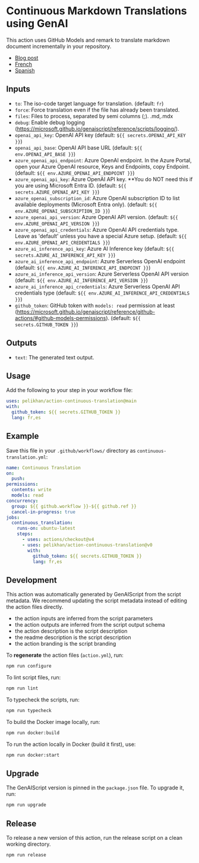 # Continuous Markdown Translations using GenAI

This action uses GitHub Models and remark to translate markdown document incrementally in your repository.

- [Blog post](https://microsoft.github.io/genaiscript/blog/continuous-translations/)
- [French](./README.fr.md)
- [Spanish](./README.es.md)

## Inputs

- `to`: The iso-code target language for translation. (default: `fr`)
- `force`: Force translation even if the file has already been translated.
- `files`: Files to process, separated by semi columns (;). .md,.mdx
- `debug`: Enable debug logging (https://microsoft.github.io/genaiscript/reference/scripts/logging/).
- `openai_api_key`: OpenAI API key (default: `${{ secrets.OPENAI_API_KEY }}`)
- `openai_api_base`: OpenAI API base URL (default: `${{ env.OPENAI_API_BASE }}`)
- `azure_openai_api_endpoint`: Azure OpenAI endpoint. In the Azure Portal, open your Azure OpenAI resource, Keys and Endpoints, copy Endpoint. (default: `${{ env.AZURE_OPENAI_API_ENDPOINT }}`)
- `azure_openai_api_key`: Azure OpenAI API key. \*\*You do NOT need this if you are using Microsoft Entra ID. (default: `${{ secrets.AZURE_OPENAI_API_KEY }}`)
- `azure_openai_subscription_id`: Azure OpenAI subscription ID to list available deployments (Microsoft Entra only). (default: `${{ env.AZURE_OPENAI_SUBSCRIPTION_ID }}`)
- `azure_openai_api_version`: Azure OpenAI API version. (default: `${{ env.AZURE_OPENAI_API_VERSION }}`)
- `azure_openai_api_credentials`: Azure OpenAI API credentials type. Leave as 'default' unless you have a special Azure setup. (default: `${{ env.AZURE_OPENAI_API_CREDENTIALS }}`)
- `azure_ai_inference_api_key`: Azure AI Inference key (default: `${{ secrets.AZURE_AI_INFERENCE_API_KEY }}`)
- `azure_ai_inference_api_endpoint`: Azure Serverless OpenAI endpoint (default: `${{ env.AZURE_AI_INFERENCE_API_ENDPOINT }}`)
- `azure_ai_inference_api_version`: Azure Serverless OpenAI API version (default: `${{ env.AZURE_AI_INFERENCE_API_VERSION }}`)
- `azure_ai_inference_api_credentials`: Azure Serverless OpenAI API credentials type (default: `${{ env.AZURE_AI_INFERENCE_API_CREDENTIALS }}`)
- `github_token`: GitHub token with `models: read` permission at least (https://microsoft.github.io/genaiscript/reference/github-actions/#github-models-permissions). (default: `${{ secrets.GITHUB_TOKEN }}`)

## Outputs

- `text`: The generated text output.

## Usage

Add the following to your step in your workflow file:

```yaml
uses: pelikhan/action-continuous-translation@main
with:
  github_token: ${{ secrets.GITHUB_TOKEN }}
  lang: fr,es
```

## Example

Save this file in your `.github/workflows/` directory as `continuous-translation.yml`:

```yaml
name: Continuous Translation
on:
  push:
permissions:
  contents: write
  models: read
concurrency:
  group: ${{ github.workflow }}-${{ github.ref }}
  cancel-in-progress: true
jobs:
  continuous_translation:
    runs-on: ubuntu-latest
    steps:
      - uses: actions/checkout@v4
      - uses: pelikhan/action-continuous-translation@v0
        with:
          github_token: ${{ secrets.GITHUB_TOKEN }}
          lang: fr,es
```

## Development

This action was automatically generated by GenAIScript from the script metadata.
We recommend updating the script metadata instead of editing the action files directly.

- the action inputs are inferred from the script parameters
- the action outputs are inferred from the script output schema
- the action description is the script description
- the readme description is the script description
- the action branding is the script branding

To **regenerate** the action files (`action.yml`), run:

```bash
npm run configure
```

To lint script files, run:

```bash
npm run lint
```

To typecheck the scripts, run:

```bash
npm run typecheck
```

To build the Docker image locally, run:

```bash
npm run docker:build
```

To run the action locally in Docker (build it first), use:

```bash
npm run docker:start
```

## Upgrade

The GenAIScript version is pinned in the `package.json` file. To upgrade it, run:

```bash
npm run upgrade
```

## Release

To release a new version of this action, run the release script on a clean working directory.

```bash
npm run release
```
